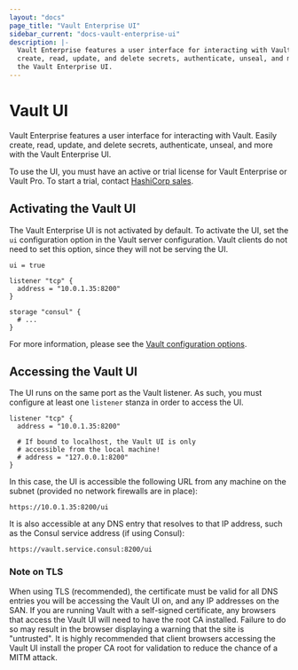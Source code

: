 ```yaml
---
layout: "docs"
page_title: "Vault Enterprise UI"
sidebar_current: "docs-vault-enterprise-ui"
description: |-
  Vault Enterprise features a user interface for interacting with Vault. Easily
  create, read, update, and delete secrets, authenticate, unseal, and more with
  the Vault Enterprise UI.
---
```


# Vault UI

Vault Enterprise features a user interface for interacting with Vault. Easily
create, read, update, and delete secrets, authenticate, unseal, and more with
the Vault Enterprise UI.

To use the UI, you must have an active or trial license for  Vault Enterprise or
Vault Pro. To start a trial, contact [HashiCorp sales](mailto:sales@hashicorp.com).

## Activating the Vault UI

The Vault Enterprise UI is not activated by default. To activate the UI, set the
`ui` configuration option in the Vault server configuration. Vault clients do
not need to set this option, since they will not be serving the UI.

```hcl
ui = true

listener "tcp" {
  address = "10.0.1.35:8200"
}

storage "consul" {
  # ...
}
```

For more information, please see the
[Vault configuration options](/docs/configuration/index.html).

## Accessing the Vault UI

The UI runs on the same port as the Vault listener. As such, you must configure
at least one `listener` stanza in order to access the UI.

```hcl
listener "tcp" {
  address = "10.0.1.35:8200"

  # If bound to localhost, the Vault UI is only
  # accessible from the local machine!
  # address = "127.0.0.1:8200"
}
```

In this case, the UI is accessible the following URL from any machine on the
subnet (provided no network firewalls are in place):

```text
https://10.0.1.35:8200/ui
```

It is also accessible at any DNS entry that resolves to that IP address, such as
the Consul service address (if using Consul):

```text
https://vault.service.consul:8200/ui
```

### Note on TLS

When using TLS (recommended), the certificate must be valid for all DNS entries
you will be accessing the Vault UI on, and any IP addresses on the SAN. If you
are running Vault with a self-signed certificate, any browsers that access the
Vault UI will need to have the root CA installed. Failure to do so may result in
the browser displaying a warning that the site is "untrusted". It is highly
recommended that client browsers accessing the Vault UI install the proper CA
root for validation to reduce the chance of a MITM attack.
